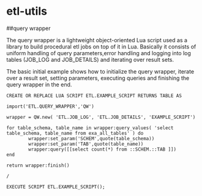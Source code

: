 # etl-utils 

##query wrapper

The query wrapper is a lightweight object-oriented Lua script used as a library to build procedural etl jobs on top of it in Lua.
Basically it consists of uniform handling of query parameters,error handling and logging into log tables (JOB_LOG and JOB_DETAILS) and iterating over result sets.

The basic initial example shows how to initialize the query wrapper,
iterate over a result set, setting parameters, executing queries and finishing the query wrapper in the end.
```
CREATE OR REPLACE LUA SCRIPT ETL.EXAMPLE_SCRIPT RETURNS TABLE AS

import('ETL.QUERY_WRAPPER','QW')

wrapper = QW.new( 'ETL.JOB_LOG', 'ETL.JOB_DETAILS', 'EXAMPLE_SCRIPT')

for table_schema, table_name in wrapper:query_values( 'select table_schema, table_name from exa_all_tables' ) do
		wrapper:set_param('SCHEM',quote(table_schema))	
		wrapper:set_param('TAB',quote(table_name))	
		wrapper:query([[select count(*) from ::SCHEM.::TAB ]])			
end

return wrapper:finish()

/

EXECUTE SCRIPT ETL.EXAMPLE_SCRIPT();
```
